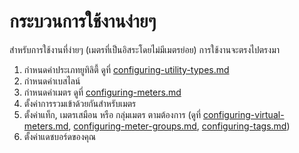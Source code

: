 # กระบวนการใช้งานง่ายๆ

สำหรับการใช้งานที่ง่ายๆ (เมตรที่เป็นอิสระโดยไม่มีเมตรย่อย) การใช้งานจะตรงไปตรงมา



1. กำหนดค่าประเภทยูทิลิตี้ ดูที่ [configuring-utility-types.md](../getting-started/configuring-the-application/configuring-utility-types.md "mention")
2. กำหนดค่าเบสไลน์
3. กำหนดค่าเมตร ดูที่ [configuring-meters.md](../getting-started/configuring-the-application/configuring-meters.md "mention")
4. ตั้งค่าการรวมเข้าด้วยกันสำหรับเมตร
5. ตั้งค่าแท็ก, เมตรเสมือน หรือ กลุ่มเมตร ตามต้องการ (ดูที่ [configuring-virtual-meters.md](../getting-started/configuring-the-application/configuring-virtual-meters.md "mention"), [configuring-meter-groups.md](../getting-started/configuring-the-application/configuring-meter-groups.md "mention"), [configuring-tags.md](../getting-started/configuring-the-application/configuring-tags.md "mention"))
6. ตั้งค่าแดชบอร์ดของคุณ